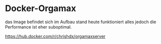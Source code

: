 # Docker-Orgamax

das Image befindet sich im Aufbau stand heute funktioniert alles jedoch die Performance ist eher suboptimal.

https://hub.docker.com/r/chrishdx/orgamaxserver


